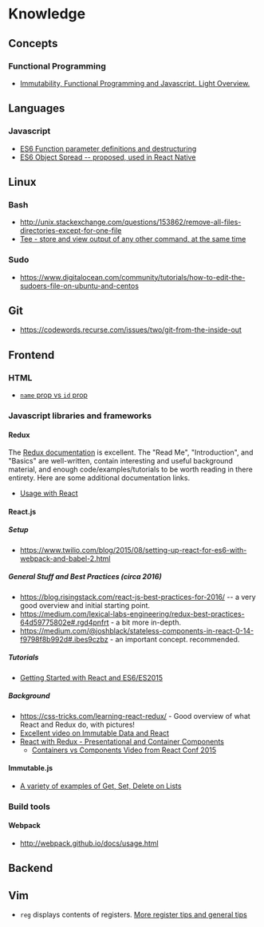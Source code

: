 # Knowledge

## Concepts
### Functional Programming
- [Immutability, Functional Programming and Javascript. Light Overview.](https://auth0.com/blog/intro-to-immutable-js/)
## Languages
### Javascript

- [ES6 Function parameter definitions and destructuring](http://stackoverflow.com/questions/30862988/function-parameter-definitions-in-es6)
- [ES6 Object Spread -- proposed, used in React Native](http://redux.js.org/docs/recipes/UsingObjectSpreadOperator.html)


## Linux
### Bash
- http://unix.stackexchange.com/questions/153862/remove-all-files-directories-except-for-one-file
- [Tee - store and view output of any other command, at the same time](http://linux.101hacks.com/unix/tee-command-examples/)

### Sudo
- https://www.digitalocean.com/community/tutorials/how-to-edit-the-sudoers-file-on-ubuntu-and-centos

## Git
- https://codewords.recurse.com/issues/two/git-from-the-inside-out

## Frontend

### HTML

- [`name` prop vs `id` prop](http://stackoverflow.com/questions/7470268/html-input-name-vs-id)

### Javascript libraries and frameworks

#### Redux
The [Redux documentation](http://redux.js.org/) is excellent. The "Read Me", "Introduction", and "Basics" are well-written, contain interesting and useful background material, and enough code/examples/tutorials to be worth reading in there entirety. Here are some additional documentation links.
- [Usage with React](http://redux.js.org/docs/basics/UsageWithReact.html)

#### React.js
##### Setup
- https://www.twilio.com/blog/2015/08/setting-up-react-for-es6-with-webpack-and-babel-2.html

##### General Stuff and Best Practices (circa 2016)
- https://blog.risingstack.com/react-js-best-practices-for-2016/ -- a very good overview and initial starting point.
- https://medium.com/lexical-labs-engineering/redux-best-practices-64d59775802e#.rgd4pnfrt - a bit more in-depth.
- https://medium.com/@joshblack/stateless-components-in-react-0-14-f9798f8b992d#.ibes9czbz - an important concept. recommended.

##### Tutorials
- [Getting Started with React and ES6/ES2015](https://blog.risingstack.com/the-react-way-getting-started-tutorial/)

##### Background
- https://css-tricks.com/learning-react-redux/ - Good overview of what React and Redux do, with pictures!
- [Excellent video on Immutable Data and React](https://www.youtube.com/watch?v=I7IdS-PbEgI)
- [React with Redux - Presentational and Container Components](https://medium.com/@dan_abramov/smart-and-dumb-components-7ca2f9a7c7d0#.nmbdhjyev)
  - [Containers vs Components Video from React Conf 2015](https://www.youtube.com/watch?v=KYzlpRvWZ6c&t=1351)

#### Immutable.js
- [A variety of examples of Get, Set, Delete on Lists](http://untangled.io/immutable-js-all-the-examples-youll-ever-need-to-get-set-and-delete-data-from-lists/)

### Build tools

#### Webpack
- http://webpack.github.io/docs/usage.html

## Backend

## Vim
 - `reg` displays contents of registers. [More register tips and general tips](https://www.cs.oberlin.edu/~kuperman/help/vim/registers.html)
